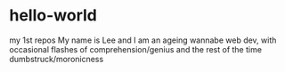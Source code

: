 # hello-world
my 1st repos
My name is Lee and I am an ageing wannabe web dev, with occasional flashes of comprehension/genius and the rest of the time dumbstruck/moronicness
